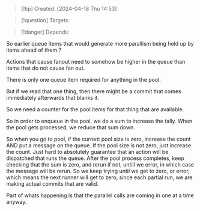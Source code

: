 
>[!tip] Created: [2024-04-18 Thu 14:53]

>[!question] Targets: 

>[!danger] Depends: 

So earlier queue items that would generate more parallism being held up by items ahead of them ?

Actions that cause fanout need to somehow be higher in the queue than items that do not cause fan out.

There is only one queue item required for anything in the pool.

But if we read that one thing, then there might be a commit that comes immediately afterwards that blanks it.

So we need a counter for the pool items for that thing that are available.

So in order to enqueue in the pool, we do a sum to increase the tally.  When the pool gets processed, we reduce that sum down.

So when you go to pool, if the current pool size is zero, increase the count AND put a message on the queue.  If the pool size is not zero, just increase the count.
Just hard to absolutely guarantee that an action will be dispatched that runs the queue.
After the pool process completes, keep checking that the sum is zero, and rerun if not, untill we error, in which case the message will be rerun.   So we keep trying until we get to zero, or error, which means the next runner will get to zero, since each partial run, we are making actual commits that are valid.


Part of whats happening is that the parallel calls are coming in one at a time anyway.